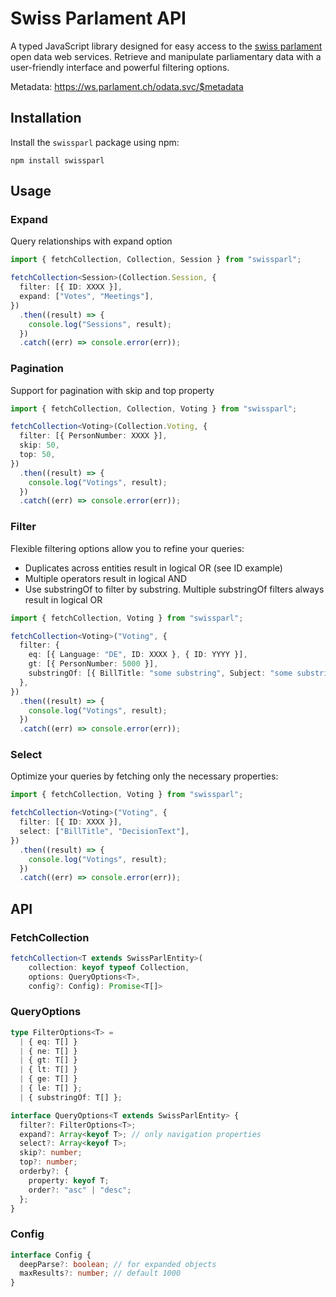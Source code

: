 # Swiss Parlament API

A typed JavaScript library designed for easy access to the [swiss parlament](https://www.parlament.ch) open data web services. Retrieve and manipulate parliamentary data with a user-friendly interface and powerful filtering options.

Metadata: https://ws.parlament.ch/odata.svc/$metadata

## Installation

Install the `swissparl` package using npm:

`npm install swissparl`

## Usage

### Expand

Query relationships with expand option

```typescript
import { fetchCollection, Collection, Session } from "swissparl";

fetchCollection<Session>(Collection.Session, {
  filter: [{ ID: XXXX }],
  expand: ["Votes", "Meetings"],
})
  .then((result) => {
    console.log("Sessions", result);
  })
  .catch((err) => console.error(err));
```

### Pagination

Support for pagination with skip and top property

```typescript
import { fetchCollection, Collection, Voting } from "swissparl";

fetchCollection<Voting>(Collection.Voting, {
  filter: [{ PersonNumber: XXXX }],
  skip: 50,
  top: 50,
})
  .then((result) => {
    console.log("Votings", result);
  })
  .catch((err) => console.error(err));
```

### Filter

Flexible filtering options allow you to refine your queries:

- Duplicates across entities result in logical OR (see ID example)
- Multiple operators result in logical AND
- Use substringOf to filter by substring. Multiple substringOf filters always result in logical OR

```typescript
import { fetchCollection, Voting } from "swissparl";

fetchCollection<Voting>("Voting", {
  filter: {
    eq: [{ Language: "DE", ID: XXXX }, { ID: YYYY }],
    gt: [{ PersonNumber: 5000 }],
    substringOf: [{ BillTitle: "some substring", Subject: "some substring" }],
  },
})
  .then((result) => {
    console.log("Votings", result);
  })
  .catch((err) => console.error(err));
```

### Select

Optimize your queries by fetching only the necessary properties:

```typescript
import { fetchCollection, Voting } from "swissparl";

fetchCollection<Voting>("Voting", {
  filter: [{ ID: XXXX }],
  select: ["BillTitle", "DecisionText"],
})
  .then((result) => {
    console.log("Votings", result);
  })
  .catch((err) => console.error(err));
```

## API

### FetchCollection

```typescript
fetchCollection<T extends SwissParlEntity>(
    collection: keyof typeof Collection,
    options: QueryOptions<T>,
    config?: Config): Promise<T[]>
```

### QueryOptions

```typescript
type FilterOptions<T> =
  | { eq: T[] }
  | { ne: T[] }
  | { gt: T[] }
  | { lt: T[] }
  | { ge: T[] }
  | { le: T[] };
  | { substringOf: T[] };

interface QueryOptions<T extends SwissParlEntity> {
  filter?: FilterOptions<T>;
  expand?: Array<keyof T>; // only navigation properties
  select?: Array<keyof T>;
  skip?: number;
  top?: number;
  orderby?: {
    property: keyof T;
    order?: "asc" | "desc";
  };
}
```

### Config

```typescript
interface Config {
  deepParse?: boolean; // for expanded objects
  maxResults?: number; // default 1000
}
```

